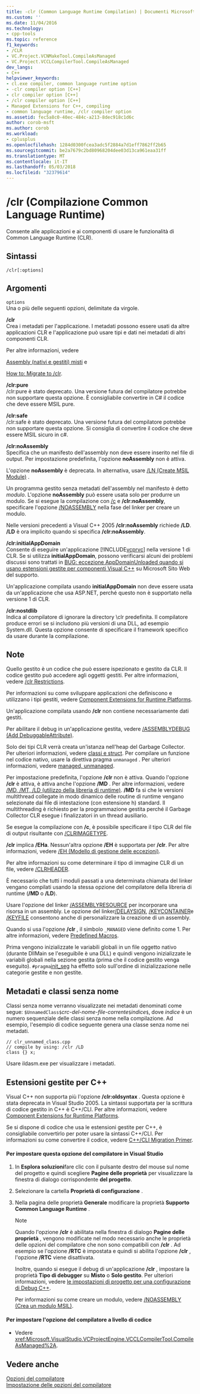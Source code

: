 ```yaml
---
title: -clr (Common Language Runtime Compilation) | Documenti Microsoft
ms.custom: ''
ms.date: 11/04/2016
ms.technology:
- cpp-tools
ms.topic: reference
f1_keywords:
- /CLR
- VC.Project.VCNMakeTool.CompileAsManaged
- VC.Project.VCCLCompilerTool.CompileAsManaged
dev_langs:
- C++
helpviewer_keywords:
- cl.exe compiler, common language runtime option
- -clr compiler option [C++]
- clr compiler option [C++]
- /clr compiler option [C++]
- Managed Extensions for C++, compiling
- common language runtime, /clr compiler option
ms.assetid: fec5a8c0-40ec-484c-a213-8dec918c1d6c
author: corob-msft
ms.author: corob
ms.workload:
- cplusplus
ms.openlocfilehash: 1284d0300fcea3adc5f2884a7d1eff7862ff2b65
ms.sourcegitcommit: be2a7679c2bd80968204dee03d13ca961eaa31ff
ms.translationtype: MT
ms.contentlocale: it-IT
ms.lasthandoff: 05/03/2018
ms.locfileid: "32379614"
---
```

# <a name="clr-common-language-runtime-compilation"></a>/clr (Compilazione Common Language Runtime)
Consente alle applicazioni e ai componenti di usare le funzionalità di Common Language Runtime (CLR).  
  
## <a name="syntax"></a>Sintassi  
  
```  
/clr[:options]  
```  
  
## <a name="arguments"></a>Argomenti  
 `options`  
 Una o più delle seguenti opzioni, delimitate da virgole.  
  
 **/clr**  
 Crea i metadati per l'applicazione. I metadati possono essere usati da altre applicazioni CLR e l'applicazione può usare tipi e dati nei metadati di altri componenti CLR.  
  
 Per altre informazioni, vedere  
  
 [Assembly (nativi e gestiti) misti](../../dotnet/mixed-native-and-managed-assemblies.md) e  
  
 [How to: Migrate to /clr](../../dotnet/how-to-migrate-to-clr.md).  
  
 **/clr:pure**  
 /clr:pure è stato deprecato. Una versione futura del compilatore potrebbe non supportare questa opzione. È consigliabile convertire in C# il codice che deve essere MSIL pure.  
  
 **/clr:safe**  
 /clr:safe è stato deprecato. Una versione futura del compilatore potrebbe non supportare questa opzione. Si consiglia di convertire il codice che deve essere MSIL sicuro in c#. 
  
 **/clr:noAssembly**  
 Specifica che un manifesto dell'assembly non deve essere inserito nel file di output. Per impostazione predefinita, l'opzione **noAssembly** non è attiva.  
  
 L'opzione **noAssembly** è deprecata. In alternativa, usare [/LN (Create MSIL Module)](../../build/reference/ln-create-msil-module.md) .  
  
 Un programma gestito senza metadati dell'assembly nel manifesto è detto *modulo*. L'opzione **noAssembly** può essere usata solo per produrre un modulo. Se si esegue la compilazione con [/c](../../build/reference/c-compile-without-linking.md) e **/clr:noAssembly**, specificare l'opzione [/NOASSEMBLY](../../build/reference/noassembly-create-a-msil-module.md) nella fase del linker per creare un modulo.  
  
 Nelle versioni precedenti a Visual C++ 2005 **/clr:noAssembly** richiede **/LD**. **/LD** è ora implicito quando si specifica **/clr:noAssembly**.  
  
 **/clr:initialAppDomain**  
 Consente di eseguire un'applicazione [!INCLUDE[vcprvc](../../build/includes/vcprvc_md.md)] nella versione 1 di CLR. Se si utilizza **initialAppDomain**, possono verificarsi alcuni dei problemi discussi sono trattati in [BUG: eccezione AppDomainUnloaded quando si usano estensioni gestite per componenti Visual C++](http://go.microsoft.com/fwlink/p/?linkid=169465) su Microsoft Sito Web del supporto.  
  
 Un'applicazione compilata usando **initialAppDomain** non deve essere usata da un'applicazione che usa ASP.NET, perché questo non è supportato nella versione 1 di CLR.  
  
 **/clr:nostdlib**  
 Indica al compilatore di ignorare la directory \clr predefinita. Il compilatore produce errori se si includono più versioni di una DLL, ad esempio System.dll. Questa opzione consente di specificare il framework specifico da usare durante la compilazione.  
  
## <a name="remarks"></a>Note  
 Quello gestito è un codice che può essere ispezionato e gestito da CLR. Il codice gestito può accedere agli oggetti gestiti. Per altre informazioni, vedere [/clr Restrictions](../../build/reference/clr-restrictions.md).  
  
 Per informazioni su come sviluppare applicazioni che definiscono e utilizzano i tipi gestiti, vedere [Component Extensions for Runtime Platforms](../../windows/component-extensions-for-runtime-platforms.md).  
  
 Un'applicazione compilata usando **/clr** non contiene necessariamente dati gestiti.  
  
 Per abilitare il debug in un'applicazione gestita, vedere [/ASSEMBLYDEBUG (Add DebuggableAttribute)](../../build/reference/assemblydebug-add-debuggableattribute.md).  
  
 Solo dei tipi CLR verrà creata un'istanza nell'heap del Garbage Collector. Per ulteriori informazioni, vedere [classi e struct](../../windows/classes-and-structs-cpp-component-extensions.md). Per compilare un funzione nel codice nativo, usare la direttiva pragma `unmanaged` . Per ulteriori informazioni, vedere [managed, unmanaged](../../preprocessor/managed-unmanaged.md).  
  
 Per impostazione predefinita, l'opzione **/clr** non è attiva. Quando l'opzione **/clr** è attiva, è attiva anche l'opzione **/MD** . Per altre informazioni, vedere [/MD, /MT, /LD (utilizzo della libreria di runtime)](../../build/reference/md-mt-ld-use-run-time-library.md). **/MD** fa sì che le versioni multithread collegate in modo dinamico delle routine di runtime vengano selezionate dai file di intestazione (con estensione h) standard. Il multithreading è richiesto per la programmazione gestita perché il Garbage Collector CLR esegue i finalizzatori in un thread ausiliario.  
  
 Se esegue la compilazione con **/c**, è possibile specificare il tipo CLR del file di output risultante con [/CLRIMAGETYPE](../../build/reference/clrimagetype-specify-type-of-clr-image.md).  
  
 **/clr** implica **/EHa**. Nessun'altra opzione **/EH** è supportata per **/clr**. Per altre informazioni, vedere [/EH (Modello di gestione delle eccezioni)](../../build/reference/eh-exception-handling-model.md).  
  
 Per altre informazioni su come determinare il tipo di immagine CLR di un file, vedere [/CLRHEADER](../../build/reference/clrheader.md).  
  
 È necessario che tutti i moduli passati a una determinata chiamata del linker vengano compilati usando la stessa opzione del compilatore della libreria di runtime (**/MD** o **/LD**).  
  
 Usare l'opzione del linker [/ASSEMBLYRESOURCE](../../build/reference/assemblyresource-embed-a-managed-resource.md) per incorporare una risorsa in un assembly. Le opzione del linker[/DELAYSIGN](../../build/reference/delaysign-partially-sign-an-assembly.md), [/KEYCONTAINER](../../build/reference/keycontainer-specify-a-key-container-to-sign-an-assembly.md)e [/KEYFILE](../../build/reference/keyfile-specify-key-or-key-pair-to-sign-an-assembly.md) consentono anche di personalizzare la creazione di un assembly.  
  
 Quando si usa l'opzione **/clr** , il simbolo `_MANAGED` viene definito come 1. Per altre informazioni, vedere [Predefined Macros](../../preprocessor/predefined-macros.md).  
  
 Prima vengono inizializzate le variabili globali in un file oggetto nativo (durante DllMain se l'eseguibile è una DLL) e quindi vengono inizializzate le variabili globali nella sezione gestita (prima che il codice gestito venga eseguito). `#pragma`[init_seg](../../preprocessor/init-seg.md) ha effetto solo sull'ordine di inizializzazione nelle categorie gestite e non gestite.  
  
## <a name="metadata-and-unnamed-classes"></a>Metadati e classi senza nome  
 Classi senza nome verranno visualizzate nei metadati denominati come segue: `$UnnamedClass$`*crc-del-nome-file-corrente*`$`*indice*`$`, dove *indice* è un numero sequenziale delle classi senza nome nella compilazione. Ad esempio, l'esempio di codice seguente genera una classe senza nome nei metadati.  
  
```  
// clr_unnamed_class.cpp  
// compile by using: /clr /LD  
class {} x;  
```  
  
 Usare ildasm.exe per visualizzare i metadati.  
  
## <a name="managed-extensions-for-c"></a>Estensioni gestite per C++  
 Visual C++ non supporta più l'opzione **/clr:oldsyntax** . Questa opzione è stata deprecata in Visual Studio 2005. La sintassi supportata per la scrittura di codice gestito in C++ è C++/CLI. Per altre informazioni, vedere [Component Extensions for Runtime Platforms](../../windows/component-extensions-for-runtime-platforms.md).  
  
 Se si dispone di codice che usa le estensioni gestite per C++, è consigliabile convertirlo per poter usare la sintassi C++/CLI. Per informazioni su come convertire il codice, vedere [C++/CLI Migration Primer](../../dotnet/cpp-cli-migration-primer.md).  
  
#### <a name="to-set-this-compiler-option-in-visual-studio"></a>Per impostare questa opzione del compilatore in Visual Studio  
  
1.  In **Esplora soluzioni**fare clic con il pulsante destro del mouse sul nome del progetto e quindi scegliere **Pagine delle proprietà** per visualizzare la finestra di dialogo corrispondente **del progetto**.  
  
2.  Selezionare la cartella **Proprietà di configurazione** .  
  
3.  Nella pagina delle proprietà **Generale** modificare la proprietà **Supporto Common Language Runtime** .  
  
    > [!NOTE]
    >  Quando l'opzione **/clr** è abilitata nella finestra di dialogo **Pagine delle proprietà** , vengono modificate nel modo necessario anche le proprietà delle opzioni del compilatore che non sono compatibili con **/clr** . Ad esempio se l'opzione **/RTC** è impostata e quindi si abilita l'opzione **/clr** , l'opzione **/RTC** viene disattivata.  
    >   
    >  Inoltre, quando si esegue il debug di un'applicazione **/clr** , impostare la proprietà **Tipo di debugger** su **Misto** o **Solo gestito**. Per ulteriori informazioni, vedere [le impostazioni di progetto per una configurazione di Debug C++](/visualstudio/debugger/project-settings-for-a-cpp-debug-configuration).  
  
     Per informazioni su come creare un modulo, vedere [/NOASSEMBLY (Crea un modulo MSIL)](../../build/reference/noassembly-create-a-msil-module.md).  
  
#### <a name="to-set-this-compiler-option-programmatically"></a>Per impostare l'opzione del compilatore a livello di codice  
  
-   Vedere <xref:Microsoft.VisualStudio.VCProjectEngine.VCCLCompilerTool.CompileAsManaged%2A>.  
  
## <a name="see-also"></a>Vedere anche  
 [Opzioni del compilatore](../../build/reference/compiler-options.md)   
 [Impostazione delle opzioni del compilatore](../../build/reference/setting-compiler-options.md)